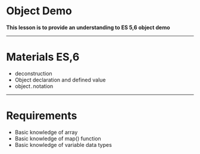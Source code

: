 # Object Demo

****This lesson is to provide an understanding to ES 5,6 object demo****
___
# Materials  ES,6

- deconstruction
- Object declaration and defined value
- object` . `notation
___
# Requirements

- Basic knowledge of array
- Basic knowledge of map() function
- Basic knowledge of variable data types


